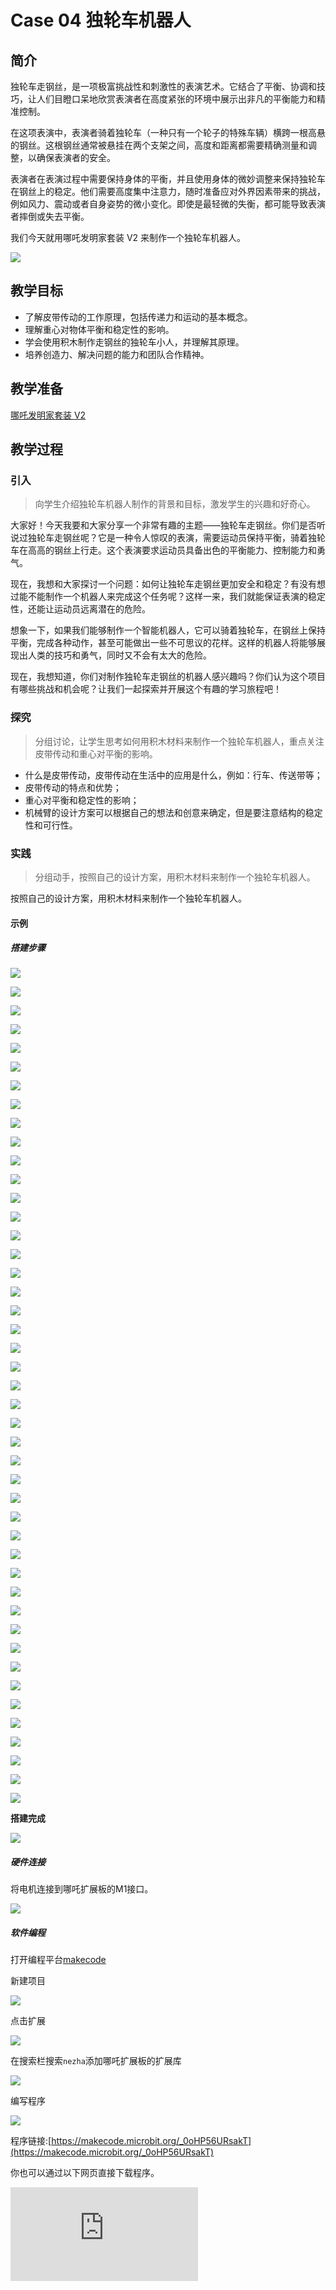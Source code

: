 ﻿---
sidebar_position: 5
---

# Case 04 独轮车机器人

## 简介

独轮车走钢丝，是一项极富挑战性和刺激性的表演艺术。它结合了平衡、协调和技巧，让人们目瞪口呆地欣赏表演者在高度紧张的环境中展示出非凡的平衡能力和精准控制。

在这项表演中，表演者骑着独轮车（一种只有一个轮子的特殊车辆）横跨一根高悬的钢丝。这根钢丝通常被悬挂在两个支架之间，高度和距离都需要精确测量和调整，以确保表演者的安全。

表演者在表演过程中需要保持身体的平衡，并且使用身体的微妙调整来保持独轮车在钢丝上的稳定。他们需要高度集中注意力，随时准备应对外界因素带来的挑战，例如风力、震动或者自身姿势的微小变化。即使是最轻微的失衡，都可能导致表演者摔倒或失去平衡。

我们今天就用哪吒发明家套装 V2 来制作一个独轮车机器人。

![](https://wiki-media-ef.oss-cn-hongkong.aliyuncs.com//images/nezha-inventors-kit-v2-case-04-01.png)

## 教学目标

- 了解皮带传动的工作原理，包括传递力和运动的基本概念。
- 理解重心对物体平衡和稳定性的影响。
- 学会使用积木制作走钢丝的独轮车小人，并理解其原理。
- 培养创造力、解决问题的能力和团队合作精神。

## 教学准备

[哪吒发明家套装 V2](https://www.elecfreaks.com/nezha-inventor-s-kit-v2-for-micro-bit.html)


## 教学过程

### 引入

>向学生介绍独轮车机器人制作的背景和目标，激发学生的兴趣和好奇心。

大家好！今天我要和大家分享一个非常有趣的主题——独轮车走钢丝。你们是否听说过独轮车走钢丝呢？它是一种令人惊叹的表演，需要运动员保持平衡，骑着独轮车在高高的钢丝上行走。这个表演要求运动员具备出色的平衡能力、控制能力和勇气。

现在，我想和大家探讨一个问题：如何让独轮车走钢丝更加安全和稳定？有没有想过能不能制作一个机器人来完成这个任务呢？这样一来，我们就能保证表演的稳定性，还能让运动员远离潜在的危险。

想象一下，如果我们能够制作一个智能机器人，它可以骑着独轮车，在钢丝上保持平衡，完成各种动作，甚至可能做出一些不可思议的花样。这样的机器人将能够展现出人类的技巧和勇气，同时又不会有太大的危险。

现在，我想知道，你们对制作独轮车走钢丝的机器人感兴趣吗？你们认为这个项目有哪些挑战和机会呢？让我们一起探索并开展这个有趣的学习旅程吧！

### 探究

>分组讨论，让学生思考如何用积木材料来制作一个独轮车机器人，重点关注皮带传动和重心对平衡的影响。

- 什么是皮带传动，皮带传动在生活中的应用是什么，例如：行车、传送带等；
- 皮带传动的特点和优势；
- 重心对平衡和稳定性的影响；
- 机械臂的设计方案可以根据自己的想法和创意来确定，但是要注意结构的稳定性和可行性。

### 实践

>分组动手，按照自己的设计方案，用积木材料来制作一个独轮车机器人。

按照自己的设计方案，用积木材料来制作一个独轮车机器人。



#### 示例

##### 搭建步骤

![](https://wiki-media-ef.oss-cn-hongkong.aliyuncs.com//images/nezha-inventors-kit-v2-step-04-01.png)

![](https://wiki-media-ef.oss-cn-hongkong.aliyuncs.com//images/nezha-inventors-kit-v2-step-04-02.png)

![](https://wiki-media-ef.oss-cn-hongkong.aliyuncs.com//images/nezha-inventors-kit-v2-step-04-03.png)

![](https://wiki-media-ef.oss-cn-hongkong.aliyuncs.com//images/nezha-inventors-kit-v2-step-04-04.png)

![](https://wiki-media-ef.oss-cn-hongkong.aliyuncs.com//images/nezha-inventors-kit-v2-step-04-05.png)

![](https://wiki-media-ef.oss-cn-hongkong.aliyuncs.com//images/nezha-inventors-kit-v2-step-04-06.png)

![](https://wiki-media-ef.oss-cn-hongkong.aliyuncs.com//images/nezha-inventors-kit-v2-step-04-07.png)

![](https://wiki-media-ef.oss-cn-hongkong.aliyuncs.com//images/nezha-inventors-kit-v2-step-04-08.png)

![](https://wiki-media-ef.oss-cn-hongkong.aliyuncs.com//images/nezha-inventors-kit-v2-step-04-09.png)

![](https://wiki-media-ef.oss-cn-hongkong.aliyuncs.com//images/nezha-inventors-kit-v2-step-04-10.png)

![](https://wiki-media-ef.oss-cn-hongkong.aliyuncs.com//images/nezha-inventors-kit-v2-step-04-11.png)

![](https://wiki-media-ef.oss-cn-hongkong.aliyuncs.com//images/nezha-inventors-kit-v2-step-04-12.png)

![](https://wiki-media-ef.oss-cn-hongkong.aliyuncs.com//images/nezha-inventors-kit-v2-step-04-13.png)

![](https://wiki-media-ef.oss-cn-hongkong.aliyuncs.com//images/nezha-inventors-kit-v2-step-04-14.png)

![](https://wiki-media-ef.oss-cn-hongkong.aliyuncs.com//images/nezha-inventors-kit-v2-step-04-15.png)

![](https://wiki-media-ef.oss-cn-hongkong.aliyuncs.com//images/nezha-inventors-kit-v2-step-04-16.png)

![](https://wiki-media-ef.oss-cn-hongkong.aliyuncs.com//images/nezha-inventors-kit-v2-step-04-17.png)

![](https://wiki-media-ef.oss-cn-hongkong.aliyuncs.com//images/nezha-inventors-kit-v2-step-04-18.png)

![](https://wiki-media-ef.oss-cn-hongkong.aliyuncs.com//images/nezha-inventors-kit-v2-step-04-19.png)

![](https://wiki-media-ef.oss-cn-hongkong.aliyuncs.com//images/nezha-inventors-kit-v2-step-04-20.png)

![](https://wiki-media-ef.oss-cn-hongkong.aliyuncs.com//images/nezha-inventors-kit-v2-step-04-21.png)

![](https://wiki-media-ef.oss-cn-hongkong.aliyuncs.com//images/nezha-inventors-kit-v2-step-04-22.png)

![](https://wiki-media-ef.oss-cn-hongkong.aliyuncs.com//images/nezha-inventors-kit-v2-step-04-23.png)

![](https://wiki-media-ef.oss-cn-hongkong.aliyuncs.com//images/nezha-inventors-kit-v2-step-04-24.png)

![](https://wiki-media-ef.oss-cn-hongkong.aliyuncs.com//images/nezha-inventors-kit-v2-step-04-25.png)

![](https://wiki-media-ef.oss-cn-hongkong.aliyuncs.com//images/nezha-inventors-kit-v2-step-04-26.png)

![](https://wiki-media-ef.oss-cn-hongkong.aliyuncs.com//images/nezha-inventors-kit-v2-step-04-27.png)

![](https://wiki-media-ef.oss-cn-hongkong.aliyuncs.com//images/nezha-inventors-kit-v2-step-04-28.png)

![](https://wiki-media-ef.oss-cn-hongkong.aliyuncs.com//images/nezha-inventors-kit-v2-step-04-29.png)

![](https://wiki-media-ef.oss-cn-hongkong.aliyuncs.com//images/nezha-inventors-kit-v2-step-04-30.png)

![](https://wiki-media-ef.oss-cn-hongkong.aliyuncs.com//images/nezha-inventors-kit-v2-step-04-31.png)

![](https://wiki-media-ef.oss-cn-hongkong.aliyuncs.com//images/nezha-inventors-kit-v2-step-04-32.png)

![](https://wiki-media-ef.oss-cn-hongkong.aliyuncs.com//images/nezha-inventors-kit-v2-step-04-33.png)

![](https://wiki-media-ef.oss-cn-hongkong.aliyuncs.com//images/nezha-inventors-kit-v2-step-04-34.png)

![](https://wiki-media-ef.oss-cn-hongkong.aliyuncs.com//images/nezha-inventors-kit-v2-step-04-35.png)

![](https://wiki-media-ef.oss-cn-hongkong.aliyuncs.com//images/nezha-inventors-kit-v2-step-04-36.png)

![](https://wiki-media-ef.oss-cn-hongkong.aliyuncs.com//images/nezha-inventors-kit-v2-step-04-37.png)

![](https://wiki-media-ef.oss-cn-hongkong.aliyuncs.com//images/nezha-inventors-kit-v2-step-04-38.png)

![](https://wiki-media-ef.oss-cn-hongkong.aliyuncs.com//images/nezha-inventors-kit-v2-step-04-39.png)

![](https://wiki-media-ef.oss-cn-hongkong.aliyuncs.com//images/nezha-inventors-kit-v2-step-04-40.png)

![](https://wiki-media-ef.oss-cn-hongkong.aliyuncs.com//images/nezha-inventors-kit-v2-step-04-41.png)

![](https://wiki-media-ef.oss-cn-hongkong.aliyuncs.com//images/nezha-inventors-kit-v2-step-04-42.png)

![](https://wiki-media-ef.oss-cn-hongkong.aliyuncs.com//images/nezha-inventors-kit-v2-step-04-43.png)

![](https://wiki-media-ef.oss-cn-hongkong.aliyuncs.com//images/nezha-inventors-kit-v2-step-04-44.png)

![](https://wiki-media-ef.oss-cn-hongkong.aliyuncs.com//images/nezha-inventors-kit-v2-step-04-45.png)

**搭建完成**

![](https://wiki-media-ef.oss-cn-hongkong.aliyuncs.com//images/nezha-inventors-kit-v2-case-04-01.png)

##### 硬件连接

将电机连接到哪吒扩展板的M1接口。

![](https://wiki-media-ef.oss-cn-hongkong.aliyuncs.com//images/nezha-inventors-kit-v2-case-07-02.png)

##### 软件编程

打开编程平台[makecode](https://makecode.microbit.org/#)

新建项目

![](https://wiki-media-ef.oss-cn-hongkong.aliyuncs.com//images/nezha-inventors-kit-v2-case-19-03.png)

点击扩展

![](https://wiki-media-ef.oss-cn-hongkong.aliyuncs.com//images/nezha-inventors-kit-v2-case-19-04.png)



在搜索栏搜索`nezha`添加哪吒扩展板的扩展库

![](https://wiki-media-ef.oss-cn-hongkong.aliyuncs.com//images/nezha-inventors-kit-v2-case-19-06.png)

编写程序

![](https://wiki-media-ef.oss-cn-hongkong.aliyuncs.com//images/nezha-inventors-kit-v2-case-04-07.png)


程序链接:[https://makecode.microbit.org/_0oHP56URsakT](https://makecode.microbit.org/_0oHP56URsakT)

你也可以通过以下网页直接下载程序。

<div
    style={{
        position: 'relative',
        paddingBottom: '60%',
        overflow: 'hidden',
    }}
>
    <iframe
        src="https://makecode.microbit.org/_0oHP56URsakT"
        frameborder="0"
        sandbox="allow-popups allow-forms allow-scripts allow-same-origin"
        style={{
            position: 'absolute',
            width: '100%',
            height: '100%',
        }}
    />
</div>


### 展示

>分组展示，让每组的机器人开始走钢丝，比较各组的成果和效果。

#### 示例案例效果


按下micro:bit上的A键，机器人开始骑行，按下micro:bit上的B键，机器人停止骑行。

![](https://wiki-media-ef.oss-cn-hongkong.aliyuncs.com//images/nezha-inventors-kit-v2-case-04.gif)

### 反思

>分组分享，让每组的学生分享自己的制作过程和心得，总结自己遇到的问题和解决办法，评价自己的优点和不足。
